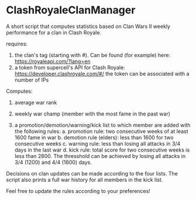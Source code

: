 # ClashRoyaleClanManager

A short script that computes statistics based on Clan Wars II weekly performance for a clan in Clash Royale.

requires:
1. the clan's tag (starting with #). Can be found (for example) here: https://royaleapi.com/?lang=en 
2. a token from supercell's API for Clash Royale: https://developer.clashroyale.com/#/
   the token can be associated with a number of IPs

Computes:
1. average war rank
2. weekly war champ (member with the most fame in the past war)

3. a promotion/demotion/warning/kick list to which member are added with the following rules:
   a. promotion rule: two consecutive weeks of at least 1600 fame in war
   b. demotion rule (elders): less than 1600 for two consecutive weeks 
   c. warning rule: less than losing all attacks in 3/4 days in the last war 
   d. kick rule: total score for two consecutive weeks is less than 2800. The thresshold can be achieved by losing all attacks in 3/4 (1200) and 4/4 (1600) days.

Decisions on clan updates can be made according to the four lists. The script also prints a full war history for all members in the kick list.

Feel free to update the rules according to your preferences!
